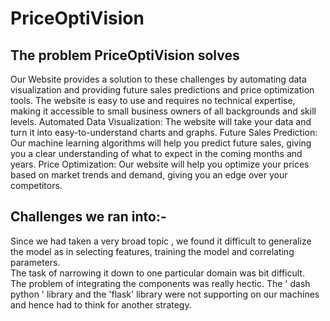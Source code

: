 # PriceOptiVision
<h2>The problem PriceOptiVision solves</h2>
Our Website provides a solution to these challenges by automating data visualization and providing future sales predictions and price optimization tools. The website is easy to use and requires no technical expertise, making it accessible to small business owners of all backgrounds and skill levels.
Automated Data Visualization: The website will take your data and turn it into easy-to-understand charts and graphs.
Future Sales Prediction: Our machine learning algorithms will help you predict future sales, giving you a clear understanding of what to expect in the coming months and years.
Price Optimization: Our website will help you optimize your prices based on market trends and demand, giving you an edge over your competitors.

<h2>Challenges we ran into:-</h2>
Since we had taken a very broad topic , we found it difficult to generalize the model as in selecting features, training the model and correlating parameters.<br>
The task of narrowing it down to one particular domain was bit difficult.<br>
The problem of integrating the components was really hectic. The ' dash python ' library and the 'flask' library were not supporting on our machines and hence had to think for another strategy.
